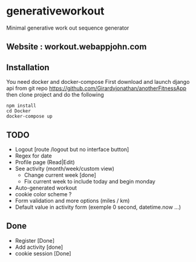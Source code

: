 # generativeworkout
Minimal generative work out sequence generator
## Website : workout.webappjohn.com

## Installation
You need docker and docker-compose
First download and launch django api from git repo https://github.com/Girardvjonathan/anotherFitnessApp
then clone project and do the following

```
npm install
cd Docker
docker-compose up
```
## TODO
* Logout [route /logout but no interface button]
* Regex for date
* Profile page (Read|Edit)
* See activity (month/week/custom view)
    * Change current week [done]
    * Fix current week to include today and begin monday
* Auto-generated workout
* cookie color scheme ?
* Form validation and more options (miles / km)
* Default value in activity form (exemple 0 second, datetime.now ...)
## Done
* Register [Done]
* Add activity [done]
* cookie session [Done]

